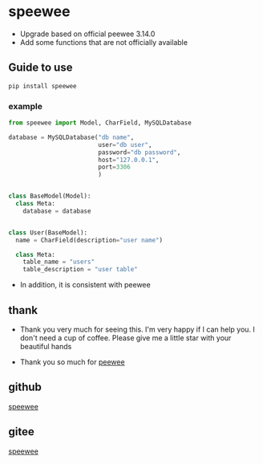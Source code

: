 # speewee
* Upgrade based on official peewee 3.14.0
* Add some functions that are not officially available

## Guide to use
`pip install speewee`

### example

```python
from speewee import Model, CharField, MySQLDatabase

database = MySQLDatabase("db name",
                         user="db user",
                         password="db password",
                         host="127.0.0.1",
                         port=3306
                         )


class BaseModel(Model):
  class Meta:
    database = database


class User(BaseModel):
  name = CharField(description="user name")

  class Meta:
    table_name = "users"
    table_description = "user table"
```

* In addition, it is consistent with peewee
## thank
* Thank you very much for seeing this. I'm very happy if I can help you. I don't need a cup of coffee. Please give me a 
  little star with your beautiful hands
  
* Thank you so much for [peewee](https://github.com/coleifer/peewee)
## github
[speewee](https://github.com/langengel/speewee)

## gitee
[speewee](https://gitee.com/langengel/speewee)